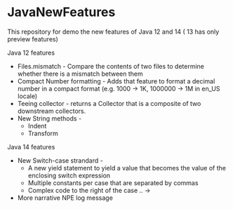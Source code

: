 # JavaNewFeatures

This repository for demo the new features of Java 12 and 14 ( 13 has only preview features)

Java 12 features
  * Files.mismatch - Compare the contents of two files to determine whether there is a mismatch between them
  * Compact Number formatting - Adds that feature to format a decimal number in a compact format (e.g. 1000 -> 1K, 1000000 -> 1M in en_US locale)
  * Teeing collector - returns a Collector that is a composite of two downstream collectors.
  * New String methods - 
    - Indent
    - Transform

Java 14 features
  * New Switch-case strandard - 
    - A new yield statement to yield a value that becomes the value of the enclosing switch expression
    - Multiple constants per case that are separated by commas
    - Complex code to the right of the case .. ->
  * More narrative NPE log message  
  
